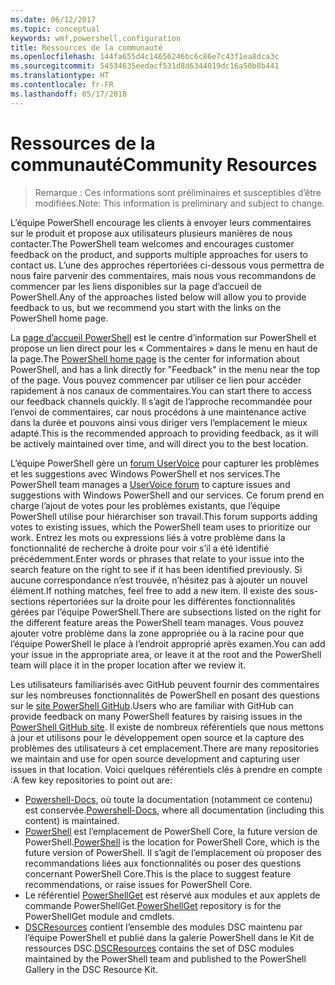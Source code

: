 ```yaml
---
ms.date: 06/12/2017
ms.topic: conceptual
keywords: wmf,powershell,configuration
title: Ressources de la communauté
ms.openlocfilehash: 144fa655d4c14656246bc6c86e7c43f1ea8dca3c
ms.sourcegitcommit: 54534635eedacf531d8d6344019dc16a50b8b441
ms.translationtype: HT
ms.contentlocale: fr-FR
ms.lasthandoff: 05/17/2018
---
```

# <a name="community-resources"></a><span data-ttu-id="5a7d0-103">Ressources de la communauté</span><span class="sxs-lookup"><span data-stu-id="5a7d0-103">Community Resources</span></span> #
> <span data-ttu-id="5a7d0-104">Remarque : Ces informations sont préliminaires et susceptibles d’être modifiées.</span><span class="sxs-lookup"><span data-stu-id="5a7d0-104">Note: This information is preliminary and subject to change.</span></span>

<span data-ttu-id="5a7d0-105">L’équipe PowerShell encourage les clients à envoyer leurs commentaires sur le produit et propose aux utilisateurs plusieurs manières de nous contacter.</span><span class="sxs-lookup"><span data-stu-id="5a7d0-105">The PowerShell team welcomes and encourages customer feedback on the product, and supports multiple approaches for users to contact us.</span></span>
<span data-ttu-id="5a7d0-106">L’une des approches répertoriées ci-dessous vous permettra de nous faire parvenir des commentaires, mais nous vous recommandons de commencer par les liens disponibles sur la page d’accueil de PowerShell.</span><span class="sxs-lookup"><span data-stu-id="5a7d0-106">Any of the approaches listed below will allow you to provide feedback to us, but we recommend you start with the links on the PowerShell home page.</span></span>

<span data-ttu-id="5a7d0-107">La [page d’accueil PowerShell](https://microsoft.com/powershell) est le centre d’information sur PowerShell et propose un lien direct pour les « Commentaires » dans le menu en haut de la page.</span><span class="sxs-lookup"><span data-stu-id="5a7d0-107">The [PowerShell home page](https://microsoft.com/powershell) is the center for information about PowerShell, and has a link directly for "Feedback" in the menu near the top of the page.</span></span>
<span data-ttu-id="5a7d0-108">Vous pouvez commencer par utiliser ce lien pour accéder rapidement à nos canaux de commentaires.</span><span class="sxs-lookup"><span data-stu-id="5a7d0-108">You can start there to access our feedback channels quickly.</span></span>
<span data-ttu-id="5a7d0-109">Il s’agit de l’approche recommandée pour l’envoi de commentaires, car nous procédons à une maintenance active dans la durée et pouvons ainsi vous diriger vers l’emplacement le mieux adapté.</span><span class="sxs-lookup"><span data-stu-id="5a7d0-109">This is the recommended approach to providing feedback, as it will be actively maintained over time, and will direct you to the best location.</span></span>

<span data-ttu-id="5a7d0-110">L’équipe PowerShell gère un [forum UserVoice](https://windowsserver.uservoice.com/forums/301869-powershell/) pour capturer les problèmes et les suggestions avec Windows PowerShell et nos services.</span><span class="sxs-lookup"><span data-stu-id="5a7d0-110">The PowerShell team manages a [UserVoice forum](https://windowsserver.uservoice.com/forums/301869-powershell/) to capture issues and suggestions with Windows PowerShell and our services.</span></span>
<span data-ttu-id="5a7d0-111">Ce forum prend en charge l’ajout de votes pour les problèmes existants, que l’équipe PowerShell utilise pour hiérarchiser son travail.</span><span class="sxs-lookup"><span data-stu-id="5a7d0-111">This forum supports adding votes to existing issues, which the PowerShell team uses to prioritize our work.</span></span>
<span data-ttu-id="5a7d0-112">Entrez les mots ou expressions liés à votre problème dans la fonctionnalité de recherche à droite pour voir s’il a été identifié précédemment.</span><span class="sxs-lookup"><span data-stu-id="5a7d0-112">Enter words or phrases that relate to your issue into the search feature on the right to see if it has been identified previously.</span></span>
<span data-ttu-id="5a7d0-113">Si aucune correspondance n’est trouvée, n’hésitez pas à ajouter un nouvel élément.</span><span class="sxs-lookup"><span data-stu-id="5a7d0-113">If nothing matches, feel free to add a new item.</span></span>
<span data-ttu-id="5a7d0-114">Il existe des sous-sections répertoriées sur la droite pour les différentes fonctionnalités gérées par l’équipe PowerShell.</span><span class="sxs-lookup"><span data-stu-id="5a7d0-114">There are subsections listed on the right for the different feature areas the PowerShell team manages.</span></span>
<span data-ttu-id="5a7d0-115">Vous pouvez ajouter votre problème dans la zone appropriée ou à la racine pour que l’équipe PowerShell le place à l’endroit approprié après examen.</span><span class="sxs-lookup"><span data-stu-id="5a7d0-115">You can add your issue in the appropriate area, or leave it at the root and the PowerShell team will place it in the proper location after we review it.</span></span>

<span data-ttu-id="5a7d0-116">Les utilisateurs familiarisés avec GitHub peuvent fournir des commentaires sur les nombreuses fonctionnalités de PowerShell en posant des questions sur le [site PowerShell GitHub](https://github.com/powershell).</span><span class="sxs-lookup"><span data-stu-id="5a7d0-116">Users who are familiar with GitHub can provide feedback on many PowerShell features by raising issues in the [PowerShell GitHub site](https://github.com/powershell).</span></span>
<span data-ttu-id="5a7d0-117">Il existe de nombreux référentiels que nous mettons à jour et utilisons pour le développement open source et la capture des problèmes des utilisateurs à cet emplacement.</span><span class="sxs-lookup"><span data-stu-id="5a7d0-117">There are many repositories we maintain and use for open source development and capturing user issues in that location.</span></span>
<span data-ttu-id="5a7d0-118">Voici quelques référentiels clés à prendre en compte :</span><span class="sxs-lookup"><span data-stu-id="5a7d0-118">A few key repositories to point out are:</span></span>

* <span data-ttu-id="5a7d0-119">[Powershell-Docs](https://github.com/PowerShell/powershell-docs), où toute la documentation (notamment ce contenu) est conservée.</span><span class="sxs-lookup"><span data-stu-id="5a7d0-119">[Powershell-Docs](https://github.com/PowerShell/powershell-docs), where all documentation (including this content) is maintained.</span></span>
* <span data-ttu-id="5a7d0-120">[PowerShell](https://github.com/PowerShell/powershell) est l’emplacement de PowerShell Core, la future version de PowerShell.</span><span class="sxs-lookup"><span data-stu-id="5a7d0-120">[PowerShell](https://github.com/PowerShell/powershell) is the location for PowerShell Core, which is the future version of PowerShell.</span></span>
<span data-ttu-id="5a7d0-121">Il s’agit de l’emplacement où proposer des recommandations liées aux fonctionnalités ou poser des questions concernant PowerShell Core.</span><span class="sxs-lookup"><span data-stu-id="5a7d0-121">This is the place to suggest feature recommendations, or raise issues for PowerShell Core.</span></span>
* <span data-ttu-id="5a7d0-122">Le référentiel [PowerShellGet](https://github.com/PowerShell/powershellget) est réservé aux modules et aux applets de commande PowerShellGet.</span><span class="sxs-lookup"><span data-stu-id="5a7d0-122">[PowerShellGet](https://github.com/PowerShell/powershellget) repository is for the PowerShellGet module and cmdlets.</span></span>
* <span data-ttu-id="5a7d0-123">[DSCResources](https://github.com/PowerShell/DscResources) contient l’ensemble des modules DSC maintenu par l’équipe PowerShell et publié dans la galerie PowerShell dans le Kit de ressources DSC.</span><span class="sxs-lookup"><span data-stu-id="5a7d0-123">[DSCResources](https://github.com/PowerShell/DscResources) contains the set of DSC modules maintained by the PowerShell team and published to the PowerShell Gallery in the DSC Resource Kit.</span></span>

